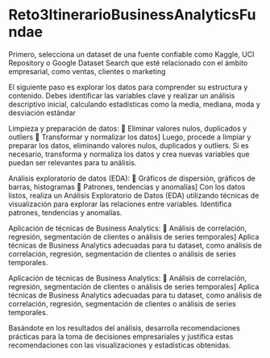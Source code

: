 # Reto3ItinerarioBusinessAnalyticsFundae

Primero, selecciona un dataset de una fuente confiable como Kaggle, UCI Repository o Google Dataset Search que esté relacionado con el ámbito empresarial, como ventas, clientes o marketing

El siguiente paso es explorar los datos para comprender su estructura y contenido. Debes identificar las variables clave y realizar un análisis descriptivo inicial, calculando estadísticas como la media, mediana, moda y desviación estándar

 Limpieza y preparación de datos:  Eliminar valores nulos, duplicados y outliers  Transformar y normalizar los datos] Luego, procede a limpiar y preparar los datos, eliminando valores nulos, duplicados y outliers. Si es necesario, transforma y normaliza los datos y crea nuevas variables que puedan ser relevantes para tu análisis.


  Análisis exploratorio de datos (EDA):  Gráficos de dispersión, gráficos de barras, histogramas  Patrones, tendencias y anomalías] Con los datos listos, realiza un Análisis Exploratorio de Datos (EDA) utilizando técnicas de visualización para explorar las relaciones entre variables. Identifica patrones, tendencias y anomalías. 

  Aplicación de técnicas de Business Analytics:  Análisis de correlación, regresión, segmentación de clientes o análisis de series temporales] Aplica técnicas de Business Analytics adecuadas para tu dataset, como análisis de correlación, regresión, segmentación de clientes o análisis de series temporales.

   Aplicación de técnicas de Business Analytics:  Análisis de correlación, regresión, segmentación de clientes o análisis de series temporales] Aplica técnicas de Business Analytics adecuadas para tu dataset, como análisis de correlación, regresión, segmentación de clientes o análisis de series temporales.

   Basándote en los resultados del análisis, desarrolla recomendaciones prácticas para la toma de decisiones empresariales y justifica estas recomendaciones con las visualizaciones y estadísticas obtenidas.

   

